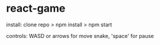 # react-game
install:
clone repo >
npm install >
npm start

controls: WASD or arrows for move snake, 'space' for pause
